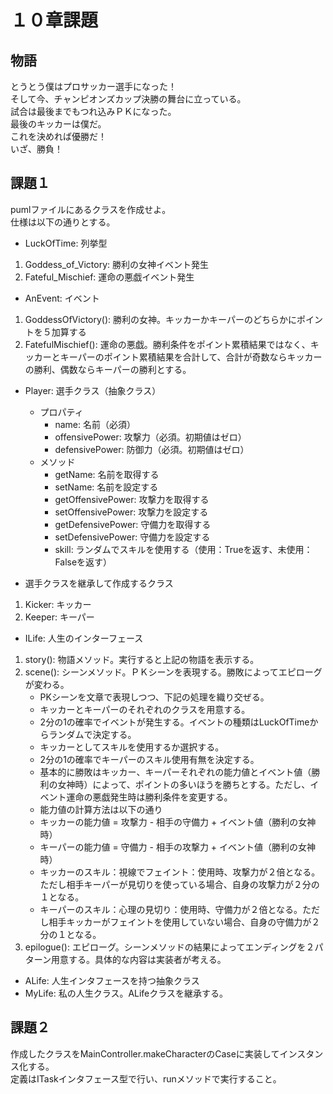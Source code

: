 # １０章課題
## 物語
とうとう僕はプロサッカー選手になった！  
そして今、チャンピオンズカップ決勝の舞台に立っている。  
試合は最後までもつれ込みＰＫになった。  
最後のキッカーは僕だ。  
これを決めれば優勝だ！  
いざ、勝負！  

## 課題１
pumlファイルにあるクラスを作成せよ。  
仕様は以下の通りとする。  
* LuckOfTime: 列挙型
1. Goddess_of_Victory: 勝利の女神イベント発生
2. Fateful_Mischief: 運命の悪戯イベント発生
* AnEvent: イベント
1. GoddessOfVictory(): 勝利の女神。キッカーかキーパーのどちらかにポイントを５加算する
2. FatefulMischief(): 運命の悪戯。勝利条件をポイント累積結果ではなく、キッカーとキーパーのポイント累積結果を合計して、合計が奇数ならキッカーの勝利、偶数ならキーパーの勝利とする。
* Player: 選手クラス（抽象クラス）
    * プロパティ
        * name: 名前（必須）
        * offensivePower: 攻撃力（必須。初期値はゼロ） 
        * defensivePower: 防御力（必須。初期値はゼロ）
    * メソッド
        * getName: 名前を取得する
        * setName: 名前を設定する
        * getOffensivePower: 攻撃力を取得する
        * setOffensivePower: 攻撃力を設定する
        * getDefensivePower: 守備力を取得する
        * setDefensivePower: 守備力を設定する
        * skill: ランダムでスキルを使用する（使用：Trueを返す、未使用：Falseを返す）

* 選手クラスを継承して作成するクラス
1. Kicker: キッカー
2. Keeper: キーパー
* ILife: 人生のインターフェース
1. story(): 物語メソッド。実行すると上記の物語を表示する。
2. scene(): シーンメソッド。ＰＫシーンを表現する。勝敗によってエピローグが変わる。
    * PKシーンを文章で表現しつつ、下記の処理を織り交ぜる。
    * キッカーとキーパーのそれぞれのクラスを用意する。
    * 2分の1の確率でイベントが発生する。イベントの種類はLuckOfTimeからランダムで決定する。
    * キッカーとしてスキルを使用するか選択する。
    * 2分の1の確率でキーパーのスキル使用有無を決定する。
    * 基本的に勝敗はキッカー、キーパーそれぞれの能力値とイベント値（勝利の女神時）によって、ポイントの多いほうを勝ちとする。ただし、イベント運命の悪戯発生時は勝利条件を変更する。
    * 能力値の計算方法は以下の通り
    * キッカーの能力値 = 攻撃力 - 相手の守備力 + イベント値（勝利の女神時）
    * キーパーの能力値 = 守備力 - 相手の攻撃力 + イベント値（勝利の女神時）
    * キッカーのスキル：視線でフェイント：使用時、攻撃力が２倍となる。ただし相手キーパーが見切りを使っている場合、自身の攻撃力が２分の１となる。
    * キーパーのスキル：心理の見切り：使用時、守備力が２倍となる。ただし相手キッカーがフェイントを使用していない場合、自身の守備力が２分の１となる。
3. epilogue(): エピローグ。シーンメソッドの結果によってエンディングを２パターン用意する。具体的な内容は実装者が考える。 
* ALife: 人生インタフェースを持つ抽象クラス
* MyLife: 私の人生クラス。ALifeクラスを継承する。 

## 課題２
作成したクラスをMainController.makeCharacterのCaseに実装してインスタンス化する。  
定義はITaskインタフェース型で行い、runメソッドで実行すること。  
